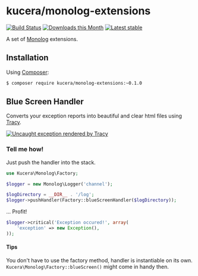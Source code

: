 kucera/monolog-extensions
======
[![Build Status](https://travis-ci.org/pavelkucera/monolog-extensions.svg?branch=master)](https://travis-ci.org/pavelkucera/monolog-extensions)
[![Downloads this Month](https://img.shields.io/packagist/dm/kucera/monolog-extensions.svg)](https://packagist.org/packages/kucera/monolog-extensions)
[![Latest stable](https://img.shields.io/packagist/v/kucera/monolog-extensions.svg)](https://packagist.org/packages/kucera/monolog-extensions)


A set of [Monolog](http://github.com/seldaek/monolog) extensions.

Installation
------------

Using  [Composer](http://getcomposer.org/):

```sh
$ composer require kucera/monolog-extensions:~0.1.0
```


Blue Screen Handler
------------
Converts your exception reports into beautiful and clear html files using [Tracy](https://github.com/nette/tracy).

[![Uncaught exception rendered by Tracy](http://nette.github.io/tracy/images/tracy-exception.png)](http://nette.github.io/tracy/tracy-exception.html)

### Tell me how!
Just push the handler into the stack.
```php
use Kucera\Monolog\Factory;

$logger = new Monolog\Logger('channel');

$logDirectory = __DIR__ . '/log';
$logger->pushHandler(Factory::blueScreenHandler($logDirectory));
```
… Profit!
```php
$logger->critical('Exception occured!', array(
    'exception' => new Exception(),
));
```

#### Tips
You don't have to use the factory method, handler is instantiable on its own. `Kucera\Monolog\Factory::blueScreen()` might come in handy then.
